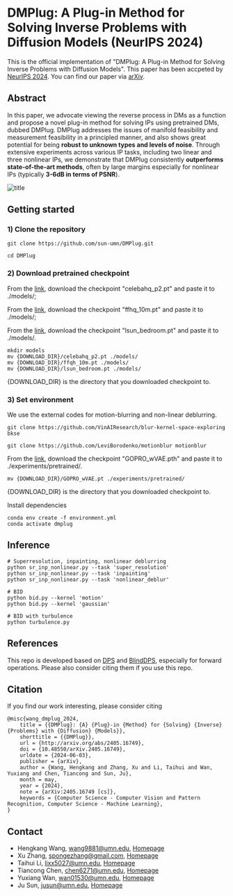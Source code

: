 # DMPlug: A Plug-in Method for Solving Inverse Problems with Diffusion Models (NeurIPS 2024)

This is the official implementation of "DMPlug: A Plug-in Method for Solving Inverse Problems with Diffusion Models". This paper has been accpeted by [NeurIPS 2024](https://neurips.cc/). You can find our paper via [arXiv](https://arxiv.org/abs/2405.16749).

## Abstract
In this paper, we advocate viewing the reverse process in DMs as a function and propose a novel plug-in method for solving 
IPs using pretrained DMs, dubbed DMPlug. DMPlug addresses the issues of manifold feasibility and measurement feasibility 
in a principled manner, and also shows great potential for being **robust to unknown types and levels of noise**. Through 
extensive experiments across various IP tasks, including two linear and three nonlinear IPs, we demonstrate that DMPlug 
consistently **outperforms state-of-the-art methods**, often by large margins especially for nonlinear IPs (typically **3-6dB in terms of PSNR**).

![title](images/main.png)

## Getting started 

### 1) Clone the repository

```
git clone https://github.com/sun-umn/DMPlug.git

cd DMPlug
```


### 2) Download pretrained checkpoint

From the [link](https://drive.google.com/drive/u/0/folders/15sp0fzSvITsu77ZETEaJf6y9G3HJAjai), download the checkpoint "celebahq_p2.pt" and paste it to ./models/;

From the [link](https://drive.google.com/drive/folders/1jElnRoFv7b31fG0v6pTSQkelbSX3xGZh), download the checkpoint "ffhq_10m.pt" and paste it to ./models/;

From the [link](https://github.com/openai/guided-diffusion), download the checkpoint "lsun_bedroom.pt" and paste it to ./models/.
```
mkdir models
mv {DOWNLOAD_DIR}/celebahq_p2.pt ./models/
mv {DOWNLOAD_DIR}/ffqh_10m.pt ./models/
mv {DOWNLOAD_DIR}/lsun_bedroom.pt ./models/
```
{DOWNLOAD_DIR} is the directory that you downloaded checkpoint to.


### 3) Set environment

We use the external codes for motion-blurring and non-linear deblurring.

```
git clone https://github.com/VinAIResearch/blur-kernel-space-exploring bkse

git clone https://github.com/LeviBorodenko/motionblur motionblur
```

From the [link](https://drive.google.com/file/d/1vRoDpIsrTRYZKsOMPNbPcMtFDpCT6Foy/view), download the checkpoint "GOPRO_wVAE.pth" and paste it to ./experiments/pretrained/.
```
mv {DOWNLOAD_DIR}/GOPRO_wVAE.pt ./experiments/pretrained/
```
{DOWNLOAD_DIR} is the directory that you downloaded checkpoint to.

Install dependencies

```
conda env create -f environment.yml
conda activate dmplug
```

## Inference

```
# Superresolution, inpainting, nonlinear deblurring
python sr_inp_nonlinear.py --task 'super_resolution'
python sr_inp_nonlinear.py --task 'inpainting'
python sr_inp_nonlinear.py --task 'nonlinear_deblur'

# BID
python bid.py --kernel 'motion'
python bid.py --kernel 'gaussian'

# BID with turbulence
python turbulence.py
```

## References
This repo is developed based on [DPS](https://github.com/DPS2022/diffusion-posterior-sampling) and [BlindDPS](https://github.com/BlindDPS/blind-dps), especially for forward operations. Please also consider citing them if you use this repo.

## Citation

If you find our work interesting, please consider citing
```
@misc{wang_dmplug_2024,
	title = {{DMPlug}: {A} {Plug}-in {Method} for {Solving} {Inverse} {Problems} with {Diffusion} {Models}},
	shorttitle = {{DMPlug}},
	url = {http://arxiv.org/abs/2405.16749},
	doi = {10.48550/arXiv.2405.16749},
	urldate = {2024-06-03},
	publisher = {arXiv},
	author = {Wang, Hengkang and Zhang, Xu and Li, Taihui and Wan, Yuxiang and Chen, Tiancong and Sun, Ju},
	month = may,
	year = {2024},
	note = {arXiv:2405.16749 [cs]},
	keywords = {Computer Science - Computer Vision and Pattern Recognition, Computer Science - Machine Learning},
}

```

## Contact

- Hengkang Wang, wang9881@umn.edu, [Homepage](https://scholar.google.com/citations?hl=en&user=APqDZvUAAAAJ)
- Xu Zhang, spongezhang@gmail.com, [Homepage](https://xu-zhang-1987.github.io)
- Taihui Li, lixx5027@umn.edu, [Homepage](https://taihui.github.io/)
- Tiancong Chen, chen6271@umn.edu, [Homepage](https://sites.google.com/view/tiancong-chen)
- Yuxiang Wan, wan01530@umn.edu, [Homepage](https://www.linkedin.com/in/yuxiang-wan-31518921a/)
- Ju Sun, jusun@umn.edu, [Homepage](https://sunju.org/)
